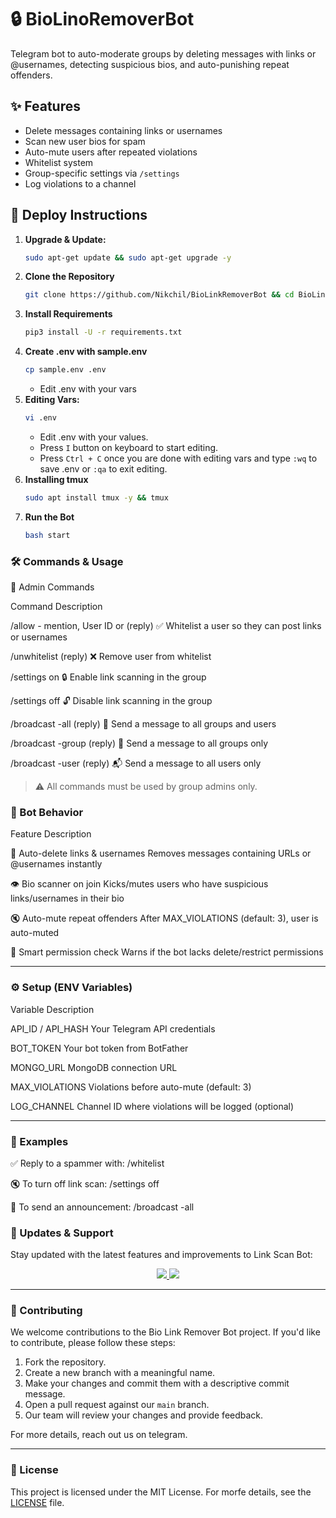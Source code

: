 # 🔒 BioLinoRemoverBot

Telegram bot to auto-moderate groups by deleting messages with links or @usernames, detecting suspicious bios, and auto-punishing repeat offenders.

## ✨ Features
- Delete messages containing links or usernames
- Scan new user bios for spam
- Auto-mute users after repeated violations
- Whitelist system
- Group-specific settings via `/settings`
- Log violations to a channel

## 🚀 Deploy Instructions

1. **Upgrade & Update:**
   ```bash
   sudo apt-get update && sudo apt-get upgrade -y
   ```
2. **Clone the Repository**
   ```bash
   git clone https://github.com/Nikchil/BioLinkRemoverBot && cd BioLinkRemoverBot
   ```
3. **Install Requirements**
   ```bash
   pip3 install -U -r requirements.txt
   ```
4. **Create .env  with sample.env**
   ```bash
   cp sample.env .env
   ```
   - Edit .env with your vars
5. **Editing Vars:**
   ```bash
   vi .env
   ```
   - Edit .env with your values.
   - Press `I` button on keyboard to start editing.
   - Press `Ctrl + C`  once you are done with editing vars and type `:wq` to save .env or `:qa` to exit editing.
6. **Installing tmux**
    ```bash
    sudo apt install tmux -y && tmux
    ```
7. **Run the Bot**
    ```bash
    bash start
    ```
### 🛠 Commands & Usage

👮 Admin Commands

Command	Description

/allow - mention, User ID or (reply)	✅ Whitelist a user so they can post links or usernames

/unwhitelist (reply)	❌ Remove user from whitelist

/settings on	🔒 Enable link scanning in the group

/settings off	🔓 Disable link scanning in the group

/broadcast -all (reply)	📢 Send a message to all groups and users

/broadcast -group (reply)	📣 Send a message to all groups only

/broadcast -user (reply)	📬 Send a message to all users only


> ⚠️ All commands must be used by group admins only.

### 🤖 Bot Behavior

Feature	Description

🔗 Auto-delete links & usernames	Removes messages containing URLs or @usernames instantly

👁 Bio scanner on join	Kicks/mutes users who have suspicious links/usernames in their bio

🔇 Auto-mute repeat offenders	After MAX_VIOLATIONS (default: 3), user is auto-muted

🧠 Smart permission check	Warns if the bot lacks delete/restrict permissions



---

### ⚙️ Setup (ENV Variables)

Variable	Description

API_ID / API_HASH	Your Telegram API credentials

BOT_TOKEN	Your bot token from BotFather

MONGO_URL	MongoDB connection URL

MAX_VIOLATIONS	Violations before auto-mute (default: 3)

LOG_CHANNEL	Channel ID where violations will be logged (optional)



---

### 💬 Examples

✅ Reply to a spammer with:
/whitelist

🔇 To turn off link scan:
/settings off

📣 To send an announcement:
/broadcast -all

### 🔄 Updates & Support

Stay updated with the latest features and improvements to Link Scan Bot:

<p align="center">
  <a href="https://telegram.me/GrayBotSupport">
    <img src="https://img.shields.io/badge/Join-Support%20Group-blue?style=for-the-badge&logo=telegram">
  </a>
  <a href="https://telegram.me/GrayBots">
    <img src="https://img.shields.io/badge/Join-Update%20Channel-blue?style=for-the-badge&logo=telegram">
  </a>
</p>

---

### 🤝 Contributing

We welcome contributions to the Bio Link Remover Bot project. If you'd like to contribute, please follow these steps:

1. Fork the repository.
2. Create a new branch with a meaningful name.
3. Make your changes and commit them with a descriptive commit message.
4. Open a pull request against our `main` branch.
5. Our team will review your changes and provide feedback.

For more details, reach out us on telegram.

---

### 📜 License

This project is licensed under the MIT License. For morfe details, see the [LICENSE](LICENSE) file.
